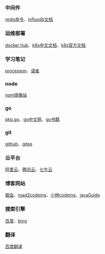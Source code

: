 ### 中间件
[redis命令](https://www.redis.net.cn/order/3543.html)、[influxdb文档](https://www.influxdata.com/get-influxdb/)
### 运维部署
[docker hub](https://hub.docker.com)、[k8s中文文档](http://docs.kubernetes.org.cn/)、[k8s官方文档](https://kubernetes.io/zh-cn/docs/home/)
### 学习笔记
[processon](https://www.processon.com)、[语雀](https://www.yuque.com)
### node
[npm镜像站](https://npmmirror.com)
### go
[pkg.go](https://pkg.go.dev/)、[go中文网](https://studygolang.com)、[go书籍](http://books.studygolang.com)
### git
[github](https://github.com)、[gitee](https://gitee.com)
### 云平台
[阿里云](https://account.aliyun.com)、[腾讯云](https://cloud.tencent.com)、[七牛云](https://sso.qiniu.com)
### 博客网站
[掘金](https://juejin.cn)、[road2codeing](https://r2coding.com)、[小林codeing](https://www.xiaolincoding.com)、[javaGuide](https://javaguide.cn)
### 搜索引擎
[百度](https://www.baidu.com)、[bing](https://cn.bing.com)
### 翻译
[百度翻译](https://fanyi.baidu.com)